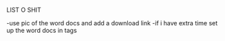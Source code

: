 LIST O SHIT

-use pic of the word docs and add a download link
-if i have extra time set up the word docs in tags